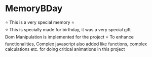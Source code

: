 # MemoryBDay
⭐️ This is a very special memory ⭐️
<br>
⭐️ This is specially made for birthday, it was a very special gift <br>
Dom Manipulation is implemented for the project
⭐️ To enhance functionalities, Complex javascript also added like functions, complex calculations etc. for doing critical animations in this project <br>
